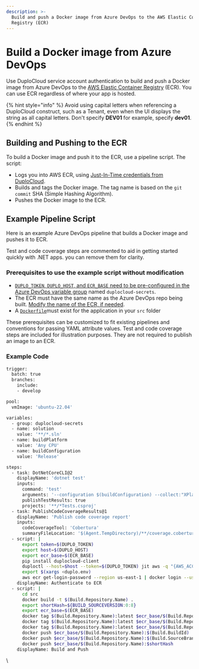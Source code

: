 ```yaml
---
description: >-
  Build and push a Docker image from Azure DevOps to the AWS Elastic Container
  Registry (ECR)
---
```


# Build a Docker image from Azure DevOps

Use DuploCloud service account authentication to build and push a Docker image from Azure DevOps to the [AWS Elastic Container Registry](https://aws.amazon.com/ecr/) (ECR). You can use ECR regardless of where your app is hosted.

{% hint style="info" %}
Avoid using capital letters when referencing a DuploCloud construct, such as a Tenant, even when the UI displays the string as all capital letters. Don't specify **DEV01** for example, specify **dev01**.
{% endhint %}

## Building and Pushing to the ECR <a href="#build-and-push-to-ecr" id="build-and-push-to-ecr"></a>

To build a Docker image and push it to the ECR, use a pipeline script. The script:

* Logs you into AWS ECR, using [Just-In-Time credentials from DuploCloud](../../aws/use-cases/jit-access.md).
* Builds and tags the Docker image. The tag name is based on the `git commit` SHA (Simple Hashing Algorithm).
* Pushes the Docker image to the ECR.

## Example Pipeline Script <a href="#example-pipeline" id="example-pipeline"></a>

Here is an example Azure DevOps pipeline that builds a Docker image and pushes it to ECR.

Test and code coverage steps are commented to aid in getting started quickly with .NET apps. you can remove them for clarity.

### Prerequisites to use the example script without modification <a href="#prerequisites-to-use-the-example-as-is" id="prerequisites-to-use-the-example-as-is"></a>

* [`DUPLO_TOKEN`, `DUPLO_HOST`, and `ECR_BASE` need to be pre-configured in the Azure DevOps variable group](configure-azure-devops.md#save-token-to-azure-devops-pipelines-variable-group) named `duplocloud-secrets`.
* The ECR must have the same name as the Azure DevOps repo being built. [Modify the name of the ECR, if needed](https://docs.aws.amazon.com/AmazonECR/latest/userguide/repository-edit.html).
* A [`Dockerfile`](https://docs.docker.com/engine/reference/builder/)must exist for the application in your `src` folder

These prerequisites can be customized to fit existing pipelines and conventions for passing YAML attribute values. Test and code coverage steps are included for illustration purposes. They are not required to publish an image to an ECR.

### Example Code <a href="#example-code" id="example-code"></a>

```bash
trigger:
  batch: true
  branches:
    include:
    - develop

pool:
  vmImage: 'ubuntu-22.04'

variables:
  - group: duplocloud-secrets
  - name: solution
    value: '**/*.sln'
  - name: buildPlatform
    value: 'Any CPU'
  - name: buildConfiguration
    value: 'Release'

steps:
  - task: DotNetCoreCLI@2
    displayName: 'dotnet test'
    inputs:
      command: 'test'
      arguments: '--configuration $(buildConfiguration) --collect:"XPlat Code Coverage" -- DataCollectionRunSettings.DataCollectors.DataCollector.Configuration.Format=cobertura'
      publishTestResults: true
      projects: '**/*Tests.csproj'
  - task: PublishCodeCoverageResults@1
    displayName: 'Publish code coverage report'
    inputs:
      codeCoverageTool: 'Cobertura'
      summaryFileLocation: '$(Agent.TempDirectory)/**/coverage.cobertura.xml'
  - script: |
      export token=$(DUPLO_TOKEN)
      export host=$(DUPLO_HOST)
      export ecr_base=$(ECR_BASE)
      pip install duplocloud-client
      duploctl --host=$host --token=$(DUPLO_TOKEN) jit aws -q "{AWS_ACCESS_KEY_ID: AccessKeyId, AWS_SECRET_ACCESS_KEY: SecretAccessKey, AWS_SESSION_TOKEN: SessionToken, AWS_REGION: Region}"  -o env > duplo.env
      export $(xargs <duplo.env)
      aws ecr get-login-password --region us-east-1 | docker login --username AWS --password-stdin $ecr_base
    displayName: Authenticate to ECR
  - script: |
      cd src
      docker build -t $(Build.Repository.Name) .
      export shortHash=${BUILD_SOURCEVERSION:0:8}
      export ecr_base=$(ECR_BASE)
      docker tag $(Build.Repository.Name):latest $ecr_base/$(Build.Repository.Name):$(Build.BuildId)
      docker tag $(Build.Repository.Name):latest $ecr_base/$(Build.Repository.Name):$(Build.SourceBranchName)
      docker tag $(Build.Repository.Name):latest $ecr_base/$(Build.Repository.Name):$shortHash
      docker push $ecr_base/$(Build.Repository.Name):$(Build.BuildId)
      docker push $ecr_base/$(Build.Repository.Name):$(Build.SourceBranchName)
      docker push $ecr_base/$(Build.Repository.Name):$shortHash
    displayName: Build and Push

```

\
